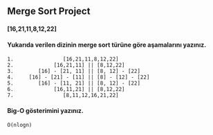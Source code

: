 ## Merge Sort Project

#### [16,21,11,8,12,22]
#### Yukarıda verilen dizinin merge sort türüne göre aşamalarını yazınız.
  ```
  1.                [16,21,11,8,12,22]
  2.             [16,21,11] || [8,12,22]
  3.        [16] - [21, 11] || [8, 12] - [22]
  4.     [16] - [21] - [11] || [8] - [12] - [22]
  5.        [16] - [11, 21] || [8, 12] - [22]
  6.             [16,11,21] || [8,12,22]
  7.                [8,11,12,16,21,22]
  ```

#### Big-O gösterimini yazınız.
  ```
  O(nlogn)
  ```
